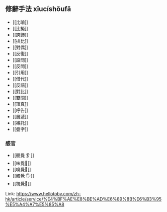 ## 修辭手法 xīucíshǒufǎ
- [[比喻]]
- [[比擬]]
- [[誇飾]]
- [[排比]]
- [[對偶]]
- [[反復]]
- [[設問]]
- [[反問]]
- [[引用]]
- [[借代]]
- [[反語]]
- [[對比]]
- [[雙關]]
- [[頂真]]
- [[呼告]]
- [[層遞]]
- [[襯托]]
- [[疊字]]

### 感官
- [[聽覺 👂 ]]
- [[味覺👅]]
- [[嗅覺👃]]
- [[觸覺 🖐]] 
- [[視覺👀]]

Link: https://www.hellotoby.com/zh-hk/article/service/%E4%BF%AE%E8%BE%AD%E6%89%8B%E6%B3%95%E5%A4%A7%E5%85%A8